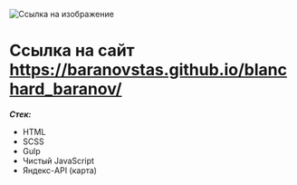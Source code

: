 ![Ссылка на изображение](https://raw.githubusercontent.com/baranovstas/blanchard_baranov/004aa8dcb2c6a669b790f756de20ce8680982af3/img/1-header/logo%20%E2%80%94%20%D0%BA%D0%BE%D0%BF%D0%B8%D1%8F.svg)

# Ссылка на сайт https://baranovstas.github.io/blanchard_baranov/

**_Стек:_**

- HTML
- SCSS
- Gulp
- Чистый JavaScript
- Яндекс-API (карта)
